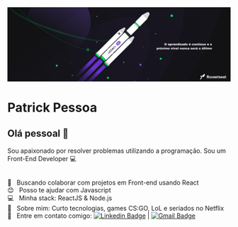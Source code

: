 <img width="auto" src="https://github.com/PatricksPessoa/PatricksPessoa/blob/master/bannergit.png">

# Patrick Pessoa

## Olá pessoal 👋
Sou apaixonado por resolver problemas utilizando a programação.
Sou um Front-End Developer :computer:


 <br/> :purple_heart: &nbsp; Buscando colaborar com projetos em Front-end usando React
 <br/> :blush: &nbsp; Posso te ajudar com Javascript
 <br/> :computer: &nbsp; Minha stack: ReactJS & Node.js
 <br/> 💬  &nbsp; Sobre mim: Curto tecnologias, games CS:GO, LoL e seriados no Netflix
 <br/> :email: &nbsp; Entre em contato comigo: [![Linkedin Badge](https://img.shields.io/badge/-ThiagoMarinho-blue?style=flat-square&logo=Linkedin&logoColor=white&link=https://www.linkedin.com/in/tgmarinho/)](https://www.linkedin.com/in/patrickspessoa/) 
| 
[![Gmail Badge](https://img.shields.io/badge/-patrickspessoa@gmail.com-c14438?style=flat-square&logo=Gmail&logoColor=white&link=mailto:patrickspessoa@gmail.com)](mailto:patrickspessoa@gmail.com)
